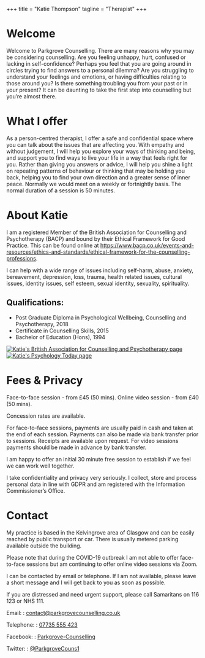 +++
title = "Katie Thompson"
tagline = "Therapist"
+++

# Welcome

Welcome to Parkgrove Counselling. There are many reasons why you may be considering counselling. Are you feeling unhappy, hurt, confused or lacking in self-confidence? Perhaps you feel that you are going around in circles trying to find answers to a personal dilemma? Are you struggling to understand your feelings and emotions, or having difficulties relating to those around you? Is there something troubling you from your past or in your present? It can be daunting to take the first step into counselling but you’re almost there.

# What I offer

As a person-centred therapist, I offer a safe and confidential space where you can talk about the issues that are affecting you. With empathy and without judgement, I will help you explore your ways of thinking and being, and support you to find ways to live your life in a way that feels right for you. Rather than giving you answers or advice, I will help you shine a light on repeating patterns of behaviour or thinking that may be holding you back, helping you to find your own direction and a greater sense of inner peace. Normally we would meet on a weekly or fortnightly basis. The normal duration of a session is 50 minutes.

# About Katie

I am a registered Member of the British Association for Counselling and Psychotherapy (BACP) and bound by their Ethical Framework for Good Practice. This can be found online at https://www.bacp.co.uk/events-and-resources/ethics-and-standards/ethical-framework-for-the-counselling-professions.

I can help with a wide range of issues including self-harm, abuse, anxiety, bereavement, depression, loss, trauma, health related issues, cultural issues, identity issues, self esteem, sexual identity, sexuality, spirituality.

## Qualifications:
- Post Graduate Diploma in Psychological Wellbeing, Counselling and Psychotherapy, 2018
- Certificate in Counselling Skills, 2015
- Bachelor of Education (Hons), 1994

[![Katie's British Association for Counselling and Psychotherapy page](images/BACP-Logo.png "BACP Logo")](https://www.bacp.co.uk/profile/70a6189d-5390-e711-80e8-3863bb349ac0/Therapist)
[![Katie's Psychology Today page](images/psychologytoday.png "Psychology Today Logo")](https://www.psychologytoday.com/gb/counselling/katie-thompson-glasgow-sct/490057)


# Fees & Privacy

Face-to-face session - from £45 (50 mins).
Online video session - from £40 (50 mins).

Concession rates are available.

For face-to-face sessions, payments are usually paid in cash and taken at the end of each session. Payments can also be made via bank transfer prior to sessions. Receipts are available upon request.
For video sessions payments should be made in advance by bank transfer.

I am happy to offer an initial 30 minute free session to establish if we feel we can work well together.

I take confidentiality and privacy very seriously. I collect, store and process personal data in line with GDPR and am registered with the Information Commissioner’s Office.

# Contact

My practice is based in the Kelvingrove area of Glasgow and can be easily reached by public transport or car. There is usually metered parking available outside the building.

Please note that during the COVID-19 outbreak I am not able to offer face-to-face sessions but am continuing to offer online video sessions via Zoom.

I can be contacted by email or telephone. If I am not available, please leave a short message and I will get back to you as soon as possible.

If you are distressed and need urgent support, please call Samaritans on 116 123 or NHS 111.

Email:
: contact@parkgrovecounselling.co.uk

Telephone:
: [07735 555 423](tel:07735-555-423)

Facebook:
: [Parkgrove-Counselling](https://www.facebook.com/pg/Parkgrove-Counselling-103327447780908/services)

Twitter:
: [@ParkgroveCouns1](https://twitter.com/ParkgroveCouns1)

